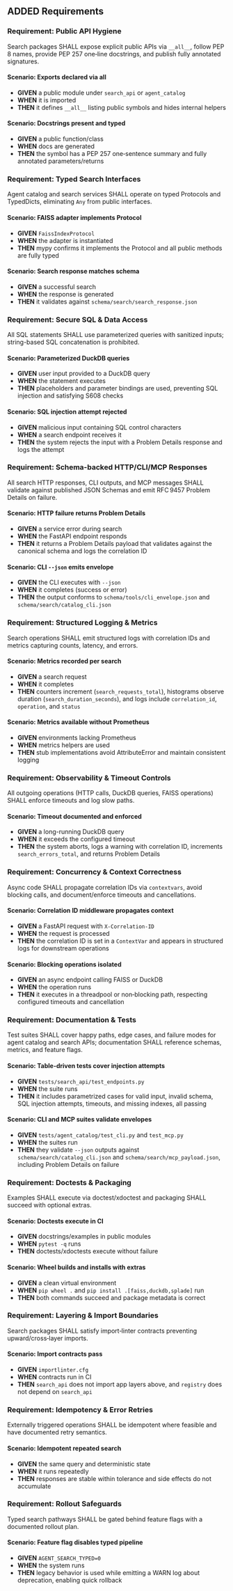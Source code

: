 ## ADDED Requirements
### Requirement: Public API Hygiene
Search packages SHALL expose explicit public APIs via `__all__`, follow PEP 8 names, provide PEP 257 one‑line docstrings, and publish fully annotated signatures.

#### Scenario: Exports declared via __all__
- **GIVEN** a public module under `search_api` or `agent_catalog`
- **WHEN** it is imported
- **THEN** it defines `__all__` listing public symbols and hides internal helpers

#### Scenario: Docstrings present and typed
- **GIVEN** a public function/class
- **WHEN** docs are generated
- **THEN** the symbol has a PEP 257 one‑sentence summary and fully annotated parameters/returns

### Requirement: Typed Search Interfaces
Agent catalog and search services SHALL operate on typed Protocols and TypedDicts, eliminating `Any` from public interfaces.

#### Scenario: FAISS adapter implements Protocol
- **GIVEN** `FaissIndexProtocol`
- **WHEN** the adapter is instantiated
- **THEN** mypy confirms it implements the Protocol and all public methods are fully typed

#### Scenario: Search response matches schema
- **GIVEN** a successful search
- **WHEN** the response is generated
- **THEN** it validates against `schema/search/search_response.json`

### Requirement: Secure SQL & Data Access
All SQL statements SHALL use parameterized queries with sanitized inputs; string-based SQL concatenation is prohibited.

#### Scenario: Parameterized DuckDB queries
- **GIVEN** user input provided to a DuckDB query
- **WHEN** the statement executes
- **THEN** placeholders and parameter bindings are used, preventing SQL injection and satisfying S608 checks

#### Scenario: SQL injection attempt rejected
- **GIVEN** malicious input containing SQL control characters
- **WHEN** a search endpoint receives it
- **THEN** the system rejects the input with a Problem Details response and logs the attempt

### Requirement: Schema-backed HTTP/CLI/MCP Responses
All search HTTP responses, CLI outputs, and MCP messages SHALL validate against published JSON Schemas and emit RFC 9457 Problem Details on failure.

#### Scenario: HTTP failure returns Problem Details
- **GIVEN** a service error during search
- **WHEN** the FastAPI endpoint responds
- **THEN** it returns a Problem Details payload that validates against the canonical schema and logs the correlation ID

#### Scenario: CLI `--json` emits envelope
- **GIVEN** the CLI executes with `--json`
- **WHEN** it completes (success or error)
- **THEN** the output conforms to `schema/tools/cli_envelope.json` and `schema/search/catalog_cli.json`

### Requirement: Structured Logging & Metrics
Search operations SHALL emit structured logs with correlation IDs and metrics capturing counts, latency, and errors.

#### Scenario: Metrics recorded per search
- **GIVEN** a search request
- **WHEN** it completes
- **THEN** counters increment (`search_requests_total`), histograms observe duration (`search_duration_seconds`), and logs include `correlation_id`, `operation`, and `status`

#### Scenario: Metrics available without Prometheus
- **GIVEN** environments lacking Prometheus
- **WHEN** metrics helpers are used
- **THEN** stub implementations avoid AttributeError and maintain consistent logging

### Requirement: Observability & Timeout Controls
All outgoing operations (HTTP calls, DuckDB queries, FAISS operations) SHALL enforce timeouts and log slow paths.

#### Scenario: Timeout documented and enforced
- **GIVEN** a long-running DuckDB query
- **WHEN** it exceeds the configured timeout
- **THEN** the system aborts, logs a warning with correlation ID, increments `search_errors_total`, and returns Problem Details

### Requirement: Concurrency & Context Correctness
Async code SHALL propagate correlation IDs via `contextvars`, avoid blocking calls, and document/enforce timeouts and cancellations.

#### Scenario: Correlation ID middleware propagates context
- **GIVEN** a FastAPI request with `X-Correlation-ID`
- **WHEN** the request is processed
- **THEN** the correlation ID is set in a `ContextVar` and appears in structured logs for downstream operations

#### Scenario: Blocking operations isolated
- **GIVEN** an async endpoint calling FAISS or DuckDB
- **WHEN** the operation runs
- **THEN** it executes in a threadpool or non‑blocking path, respecting configured timeouts and cancellation

### Requirement: Documentation & Tests
Test suites SHALL cover happy paths, edge cases, and failure modes for agent catalog and search APIs; documentation SHALL reference schemas, metrics, and feature flags.

#### Scenario: Table-driven tests cover injection attempts
- **GIVEN** `tests/search_api/test_endpoints.py`
- **WHEN** the suite runs
- **THEN** it includes parametrized cases for valid input, invalid schema, SQL injection attempts, timeouts, and missing indexes, all passing

#### Scenario: CLI and MCP suites validate envelopes
- **GIVEN** `tests/agent_catalog/test_cli.py` and `test_mcp.py`
- **WHEN** the suites run
- **THEN** they validate `--json` outputs against `schema/search/catalog_cli.json` and `schema/search/mcp_payload.json`, including Problem Details on failure

### Requirement: Doctests & Packaging
Examples SHALL execute via doctest/xdoctest and packaging SHALL succeed with optional extras.

#### Scenario: Doctests execute in CI
- **GIVEN** docstrings/examples in public modules
- **WHEN** `pytest -q` runs
- **THEN** doctests/xdoctests execute without failure

#### Scenario: Wheel builds and installs with extras
- **GIVEN** a clean virtual environment
- **WHEN** `pip wheel .` and `pip install .[faiss,duckdb,splade]` run
- **THEN** both commands succeed and package metadata is correct

### Requirement: Layering & Import Boundaries
Search packages SHALL satisfy import‑linter contracts preventing upward/cross‑layer imports.

#### Scenario: Import contracts pass
- **GIVEN** `importlinter.cfg`
- **WHEN** contracts run in CI
- **THEN** `search_api` does not import app layers above, and `registry` does not depend on `search_api`

### Requirement: Idempotency & Error Retries
Externally triggered operations SHALL be idempotent where feasible and have documented retry semantics.

#### Scenario: Idempotent repeated search
- **GIVEN** the same query and deterministic state
- **WHEN** it runs repeatedly
- **THEN** responses are stable within tolerance and side effects do not accumulate

### Requirement: Rollout Safeguards
Typed search pathways SHALL be gated behind feature flags with a documented rollout plan.

#### Scenario: Feature flag disables typed pipeline
- **GIVEN** `AGENT_SEARCH_TYPED=0`
- **WHEN** the system runs
- **THEN** legacy behavior is used while emitting a WARN log about deprecation, enabling quick rollback

